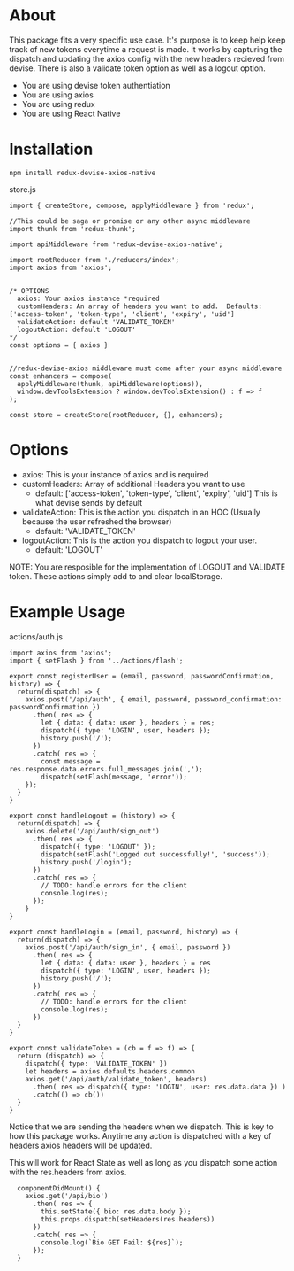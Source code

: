 # About

This package fits a very specific use case.  It's purpose is to keep help keep track of new tokens everytime a request is made.  It works by capturing the dispatch and updating the axios config with the new headers recieved from devise.  There is also a validate token option as well as a logout option.

 * You are using devise token authentiation
 * You are using axios
 * You are using redux
 * You are using React Native
 
# Installation
```npm install redux-devise-axios-native```

store.js

```
import { createStore, compose, applyMiddleware } from 'redux';

//This could be saga or promise or any other async middleware
import thunk from 'redux-thunk';

import apiMiddleware from 'redux-devise-axios-native';

import rootReducer from './reducers/index';
import axios from 'axios';


/* OPTIONS
  axios: Your axios instance *required
  customHeaders: An array of headers you want to add.  Defaults: ['access-token', 'token-type', 'client', 'expiry', 'uid']
  validateAction: default 'VALIDATE_TOKEN'
  logoutAction: default 'LOGOUT'
*/
const options = { axios }


//redux-devise-axios middleware must come after your async middleware
const enhancers = compose(
  applyMiddleware(thunk, apiMiddleware(options)),
  window.devToolsExtension ? window.devToolsExtension() : f => f
);

const store = createStore(rootReducer, {}, enhancers);
```


# Options
* axios: This is your instance of axios and is required
* customHeaders: Array of additional Headers you want to use 
  * default: ['access-token', 'token-type', 'client', 'expiry', 'uid'] This is what devise sends by default
* validateAction: This is the action you dispatch in an HOC (Usually because the user refreshed the browser)
  * default: 'VALIDATE_TOKEN'
* logoutAction: This is the action you dispatch to logout your user.
  * default: 'LOGOUT'

NOTE: You are resposible for the implementation of LOGOUT and VALIDATE token.  These actions simply add to and clear localStorage.

# Example Usage

actions/auth.js
```
import axios from 'axios';
import { setFlash } from '../actions/flash';

export const registerUser = (email, password, passwordConfirmation, history) => {
  return(dispatch) => {
    axios.post('/api/auth', { email, password, password_confirmation: passwordConfirmation })
      .then( res => {
        let { data: { data: user }, headers } = res;
        dispatch({ type: 'LOGIN', user, headers });
        history.push('/');
      })
      .catch( res => {
        const message = res.response.data.errors.full_messages.join(',');
        dispatch(setFlash(message, 'error'));
    });
  }
}

export const handleLogout = (history) => {
  return(dispatch) => {
    axios.delete('/api/auth/sign_out')
      .then( res => {
        dispatch({ type: 'LOGOUT' });
        dispatch(setFlash('Logged out successfully!', 'success'));
        history.push('/login');
      })
      .catch( res => {
        // TODO: handle errors for the client
        console.log(res);
      });
    }
}

export const handleLogin = (email, password, history) => {
  return(dispatch) => {
    axios.post('/api/auth/sign_in', { email, password })
      .then( res => {
        let { data: { data: user }, headers } = res
        dispatch({ type: 'LOGIN', user, headers });
        history.push('/');
      })
      .catch( res => {
        // TODO: handle errors for the client
        console.log(res);
      })
  }
}

export const validateToken = (cb = f => f) => {
  return (dispatch) => {
    dispatch({ type: 'VALIDATE_TOKEN' })
    let headers = axios.defaults.headers.common
    axios.get('/api/auth/validate_token', headers)
      .then( res => dispatch({ type: 'LOGIN', user: res.data.data }) )
      .catch(() => cb())
  }
}
```
Notice that we are sending the headers when we dispatch.  This is key to how this package works.  Anytime any action is dispatched with a key of headers axios headers will be updated.

This will work for React State as well as long as you dispatch some action with the res.headers from axios.

```
  componentDidMount() {
    axios.get('/api/bio')
      .then( res => {
        this.setState({ bio: res.data.body });
        this.props.dispatch(setHeaders(res.headers))
      })
      .catch( res => {
        console.log(`Bio GET Fail: ${res}`);
      });
  }
  ```

